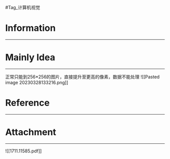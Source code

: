 #Tag_计算机视觉 
# Information
---


# Mainly Idea
---
正常只能到256*256的图片，直接提升至更高的像素，数据不能处理
![[Pasted image 20230328133216.png]]

# Reference
---


# Attachment
---
![[1711.11585.pdf]]
